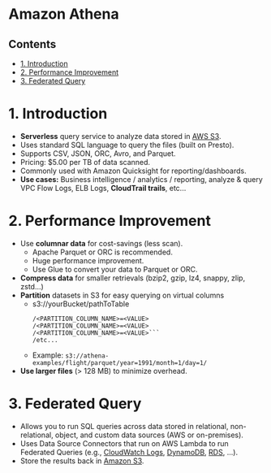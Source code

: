 # Amazon Athena<!-- omit in toc -->

## Contents <!-- omit in toc -->

- [1. Introduction](#1-introduction)
- [2. Performance Improvement](#2-performance-improvement)
- [3. Federated Query](#3-federated-query)

# 1. Introduction

- **Serverless** query service to analyze data stored in [AWS S3](AWS%20S3.md).
- Uses standard SQL language to query the files (built on Presto).
- Supports CSV, JSON, ORC, Avro, and Parquet.
- Pricing: $5.00 per TB of data scanned.
- Commonly used with Amazon Quicksight for reporting/dashboards.
- **Use cases:** Business intelligence / analytics / reporting, analyze & query VPC Flow Logs, ELB Logs, **CloudTrail trails**, etc...

# 2. Performance Improvement

- Use **columnar data** for cost-savings (less scan).
  - Apache Parquet or ORC is recommended.
  - Huge performance improvement.
  - Use Glue to convert your data to Parquet or ORC.
- **Compress data** for smaller retrievals (bzip2, gzip, lz4, snappy, zlip, zstd...)
- **Partition** datasets in S3 for easy querying on virtual columns
  - s3://yourBucket/pathToTable
    ````
    /<PARTITION_COLUMN_NAME>=<VALUE>
    /<PARTITION_COLUMN_NAME>=<VALUE>
    /<PARTITION_COLUMN_NAME>=<VALUE>```
    /etc...
    ````
  - Example: `s3://athena-examples/flight/parquet/year=1991/month=1/day=1/`
- **Use larger files** (> 128 MB) to minimize overhead.

# 3. Federated Query

- Allows you to run SQL queries across data stored in relational, non-relational, object, and custom data sources (AWS or on-premises).
- Uses Data Source Connectors that run on AWS Lambda to run Federated Queries (e.g., [CloudWatch Logs](AWS%20CloudWatch.md), [DynamoDB](AWS%20DynamoDB.md), [RDS](AWS%20RDS.md), ...).
- Store the results back in [Amazon S3](AWS%20S3.md).
